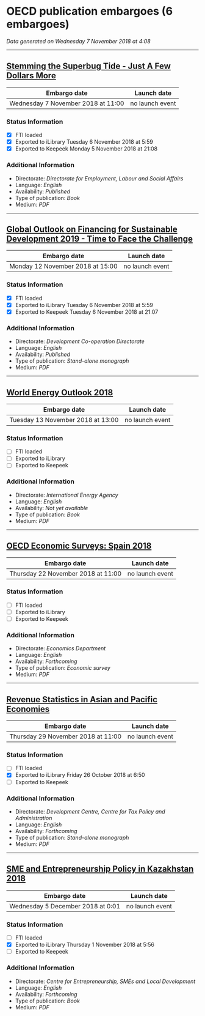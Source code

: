 # OECD publication embargoes (6 embargoes)

*Data generated on Wednesday 7 November 2018 at 4:08*

------

## [Stemming the Superbug Tide - Just A Few Dollars More](https://doi.org/10.1787/9789264307599-en)

Embargo date | Launch date
-------------|------------
Wednesday 7 November 2018 at 11:00 | no launch event

### Status Information
- [x] FTI loaded 
- [x] Exported to iLibrary Tuesday 6 November 2018 at 5:59
- [x] Exported to Keepeek Monday 5 November 2018 at 21:08

### Additional Information

* Directorate: *Directorate for Employment, Labour and Social Affairs*
* Language: *English*
* Availability: *Published*
* Type of publication: *Book*
* Medium: *PDF*

------

## [Global Outlook on Financing for Sustainable Development 2019 - Time to Face the Challenge](https://doi.org/10.1787/9789264307995-en)

Embargo date | Launch date
-------------|------------
Monday 12 November 2018 at 15:00 | no launch event

### Status Information
- [x] FTI loaded 
- [x] Exported to iLibrary Tuesday 6 November 2018 at 5:59
- [x] Exported to Keepeek Tuesday 6 November 2018 at 21:07

### Additional Information

* Directorate: *Development Co-operation Directorate*
* Language: *English*
* Availability: *Published*
* Type of publication: *Stand-alone monograph*
* Medium: *PDF*

------

## [World Energy Outlook 2018](https://doi.org/10.1787/g2g96ddc-en)

Embargo date | Launch date
-------------|------------
Tuesday 13 November 2018 at 13:00 | no launch event

### Status Information
- [ ] FTI loaded
- [ ] Exported to iLibrary
- [ ] Exported to Keepeek

### Additional Information

* Directorate: *International Energy Agency*
* Language: *English*
* Availability: *Not yet available*
* Type of publication: *Book*
* Medium: *PDF*

------

## [OECD Economic Surveys: Spain 2018](https://doi.org/10.1787/g2g995a5-en)

Embargo date | Launch date
-------------|------------
Thursday 22 November 2018 at 11:00 | no launch event

### Status Information
- [ ] FTI loaded
- [ ] Exported to iLibrary
- [ ] Exported to Keepeek

### Additional Information

* Directorate: *Economics Department*
* Language: *English*
* Availability: *Forthcoming*
* Type of publication: *Economic survey*
* Medium: *PDF*

------

## [Revenue Statistics in Asian and Pacific Economies](https://doi.org/10.1787/9789264308091-en)

Embargo date | Launch date
-------------|------------
Thursday 29 November 2018 at 11:00 | no launch event

### Status Information
- [ ] FTI loaded
- [x] Exported to iLibrary Friday 26 October 2018 at 6:50
- [ ] Exported to Keepeek

### Additional Information

* Directorate: *Development Centre, Centre for Tax Policy and Administration*
* Language: *English*
* Availability: *Forthcoming*
* Type of publication: *Stand-alone monograph*
* Medium: *PDF*

------

## [SME and Entrepreneurship Policy in Kazakhstan 2018](https://doi.org/10.1787/9789264301450-en)

Embargo date | Launch date
-------------|------------
Wednesday 5 December 2018 at 0:01 | no launch event

### Status Information
- [ ] FTI loaded
- [x] Exported to iLibrary Thursday 1 November 2018 at 5:56
- [ ] Exported to Keepeek

### Additional Information

* Directorate: *Centre for Entrepreneurship, SMEs and Local Development*
* Language: *English*
* Availability: *Forthcoming*
* Type of publication: *Book*
* Medium: *PDF*